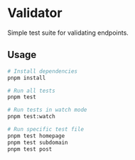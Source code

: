 # Validator

Simple test suite for validating endpoints.

## Usage

```bash
# Install dependencies
pnpm install

# Run all tests
pnpm test

# Run tests in watch mode
pnpm test:watch

# Run specific test file
pnpm test homepage
pnpm test subdomain
pnpm test post
```